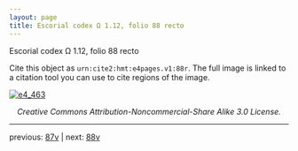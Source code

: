 ```yaml
---
layout: page
title: Escorial codex Ω 1.12, folio 88 recto
---
```


Escorial codex Ω 1.12, folio 88 recto

Cite this object as `urn:cite2:hmt:e4pages.v1:88r`.  The full image is linked to a citation tool you can use to cite regions of the image.

[![e4_463](http://www.homermultitext.org/iipsrv?IIIF=/project/homer/pyramidal/deepzoom/hmt/e4img/2017a/e4_463.tif/full/800,/0/default.jpg)](http://www.homermultitext.org/ict2/?urn=urn:cite2:hmt:e4img.2017a:e4_463) 

<p style="text-align: center; font-style: italic;">Creative Commons Attribution-Noncommercial-Share Alike 3.0 License.</p>

---

previous: [87v](../87v/) | next: [88v](../88v/)